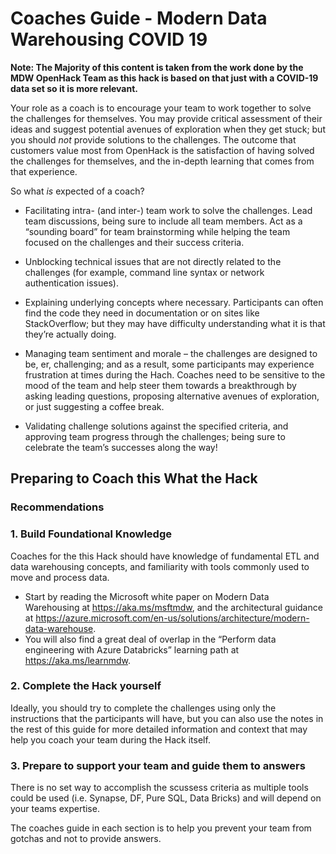 # Coaches Guide - Modern Data Warehousing COVID 19

**Note:  The Majority of this content is taken from the work done by the MDW OpenHack Team as this hack is based on that just with a COVID-19 data set so it is more relevant.**

Your role as a coach is to encourage your team to work together to solve the
challenges for themselves. You may provide critical assessment of their ideas
and suggest potential avenues of exploration when they get stuck; but you should
*not* provide solutions to the challenges. The outcome that customers value most
from OpenHack is the satisfaction of having solved the challenges for
themselves, and the in-depth learning that comes from that experience.

So what *is* expected of a coach?

- Facilitating intra- (and inter-) team work to solve the challenges. Lead
    team discussions, being sure to include all team members. Act as a “sounding
    board” for team brainstorming while helping the team focused on the
    challenges and their success criteria.

- Unblocking technical issues that are not directly related to the challenges
    (for example, command line syntax or network authentication issues).

- Explaining underlying concepts where necessary. Participants can often find
    the code they need in documentation or on sites like StackOverflow; but they
    may have difficulty understanding what it is that they’re actually doing.

- Managing team sentiment and morale – the challenges are designed to be, er,
    challenging; and as a result, some participants may experience frustration
    at times during the Hach. Coaches need to be sensitive to the mood of
    the team and help steer them towards a breakthrough by asking leading
    questions, proposing alternative avenues of exploration, or just suggesting
    a coffee break.

- Validating challenge solutions against the specified criteria, and approving
    team progress through the challenges; being sure to celebrate the team’s
    successes along the way!

## Preparing to Coach this What the Hack

### Recommendations

### 1. Build Foundational Knowledge

Coaches for the this Hack should have    knowledge of fundamental ETL and data
warehousing concepts, and familiarity with tools commonly used to move and
process data.

- Start by reading the Microsoft white paper on Modern Data Warehousing at
<https://aka.ms/msftmdw>, and the architectural guidance at
<https://azure.microsoft.com/en-us/solutions/architecture/modern-data-warehouse>.
- You will also find a great deal of overlap in the “Perform data engineering with Azure Databricks” learning path at <https://aka.ms/learnmdw>.

### 2. Complete the Hack yourself

Ideally, you should try to complete the challenges using only the instructions
that the  participants will have, but you can also use the notes in
the rest of this guide for more detailed information and context that may
help you coach your team during the Hack itself.

### 3. Prepare to support your team and guide them to answers

There is no set way to accomplish the scussess criteria as multiple tools could be used (i.e. Synapse, DF, Pure SQL, Data Bricks) and will depend on your teams expertise. 

The coaches guide in each section is to help you prevent your team from gotchas and not to provide answers.

